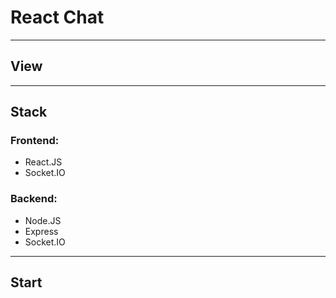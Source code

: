 # React Chat
___

## View
___

## Stack

### Frontend:
- React.JS
- Socket.IO

### Backend:
- Node.JS
- Express
- Socket.IO
___

## Start